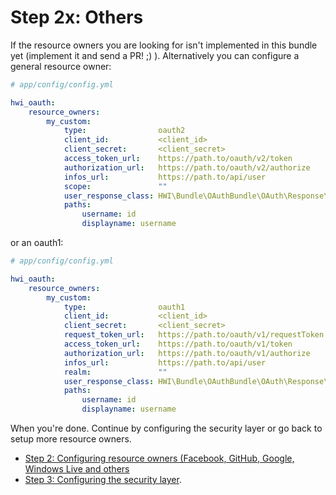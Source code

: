 Step 2x: Others
===============
If the resource owners you are looking for isn't implemented in this bundle yet
(implement it and send a PR! ;) ). Alternatively you can configure a general
resource owner:

``` yaml
# app/config/config.yml

hwi_oauth:
    resource_owners:
        my_custom:
            type:                oauth2
            client_id:           <client_id>
            client_secret:       <client_secret>
            access_token_url:    https://path.to/oauth/v2/token
            authorization_url:   https://path.to/oauth/v2/authorize
            infos_url:           https://path.to/api/user
            scope:               ""
            user_response_class: HWI\Bundle\OAuthBundle\OAuth\Response\PathUserResponse
            paths:
                username: id
                displayname: username
```

or an oauth1:

``` yaml
# app/config/config.yml

hwi_oauth:
    resource_owners:
        my_custom:
            type:                oauth1
            client_id:           <client_id>
            client_secret:       <client_secret>
            request_token_url:   https://path.to/oauth/v1/requestToken
            access_token_url:    https://path.to/oauth/v1/token
            authorization_url:   https://path.to/oauth/v1/authorize
            infos_url:           https://path.to/api/user
            realm:               ""
            user_response_class: HWI\Bundle\OAuthBundle\OAuth\Response\PathUserResponse
            paths:
                username: id
                displayname: username
```

When you're done. Continue by configuring the security layer or go back to
setup more resource owners.

- [Step 2: Configuring resource owners (Facebook, GitHub, Google, Windows Live and others](2-configuring_resource_owners.md)
- [Step 3: Configuring the security layer](3-configuring_the_security_layer.md).
